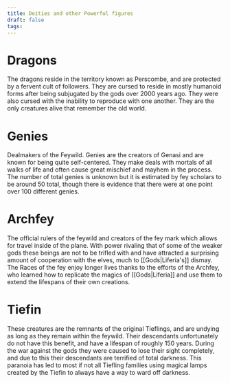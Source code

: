 ```yaml
---
title: Deities and other Powerful figures
draft: false
tags:
---
```


# Dragons
The dragons reside in the territory known as Perscombe, and are protected by a fervent cult of followers. They are cursed to reside in mostly humanoid forms after being subjugated by the gods over 2000 years ago. They were also cursed with the inability to reproduce with one another. They are the only creatures alive that remember the old world.

# Genies
Dealmakers of the Feywild. Genies are the creators of Genasi and are known for being quite self-centered. They make deals with mortals of all walks of life and often cause great mischief and mayhem in the process. The number of total genies is unknown but it is estimated by fey scholars to be around 50 total, though there is evidence that there were at one point over 100 different genies.

# Archfey
The official rulers of the feywild and creators of the fey mark which allows for travel inside of the plane. With power rivaling that of some of the weaker gods these beings are not to be trifled with and have attracted a surprising amount of cooperation with the elves, much to [[Gods|Liferia's]] dismay. The Races of the fey enjoy longer lives thanks to the efforts of the Archfey, who learned how to replicate the magics of [[Gods|Liferia]] and use them to extend the lifespans of their own creations.

# Tiefin
These creatures are the remnants of the original Tieflings, and are undying as long as they remain within the feywild. Their descendants unfortunately do not have this benefit, and have a lifespan of roughly 150 years. During the war against the gods they were caused to lose their sight completely, and due to this their descendants are terrified of total darkness. This paranoia has led to most if not all Tiefling families using magical lamps created by the Tiefin to always have a way to ward off darkness.

 
